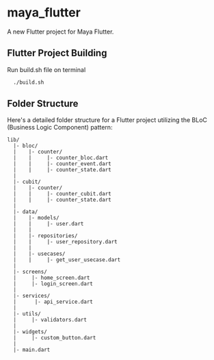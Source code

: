 # maya_flutter

A new Flutter project for Maya Flutter.

## Flutter Project Building

Run build.sh file on terminal

```bash
  ./build.sh
```

## Folder Structure

Here's a detailed folder structure for a Flutter project utilizing the BLoC (Business Logic Component) pattern:

    lib/
      |- bloc/
      |    |- counter/
      |    |     |- counter_bloc.dart
      |    |     |- counter_event.dart
      |    |     |- counter_state.dart
      |
      |- cubit/
      |    |- counter/
      |    |     |- counter_cubit.dart
      |    |     |- counter_state.dart
      |
      |- data/
      |    |- models/
      |    |     |- user.dart
      |    |
      |    |- repositories/
      |    |     |- user_repository.dart
      |    |
      |    |- usecases/
      |    |     |- get_user_usecase.dart
      |
      |- screens/
      |     |- home_screen.dart
      |     |- login_screen.dart
      |
      |- services/
      |      |- api_service.dart
      |
      |- utils/
      |     |- validators.dart
      |
      |- widgets/
      |     |- custom_button.dart
      |
      |- main.dart
